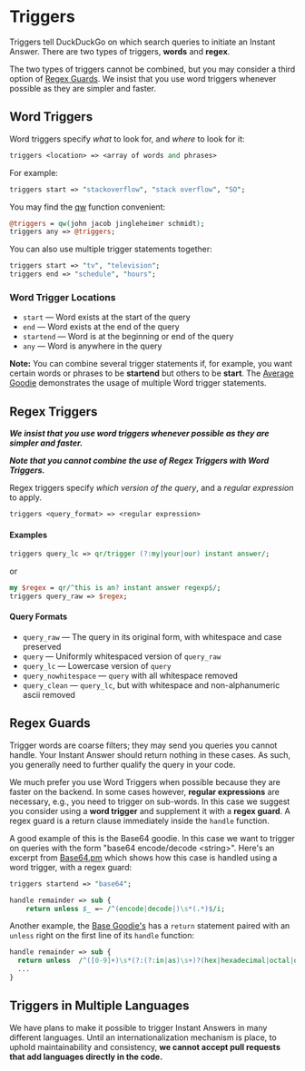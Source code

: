 # Triggers

Triggers tell DuckDuckGo on which search queries to initiate an Instant Answer. There are two types of triggers, **words** and **regex**. 

The two types of triggers cannot be combined, but you may consider a third option of [Regex Guards](#regex-guards). We insist that you use word triggers whenever possible as they are simpler and faster.

## Word Triggers

Word triggers specify *what* to look for, and *where* to look for it:

```perl
triggers <location> => <array of words and phrases>
```

For example:

```perl
triggers start => "stackoverflow", "stack overflow", "SO";
```

You may find the [qw](http://perlmeme.org/howtos/perlfunc/qw_function.html) function convenient:

```perl
@triggers = qw(john jacob jingleheimer schmidt);
triggers any => @triggers;
```

You can also use multiple trigger statements together:

```perl
triggers start => "tv", "television";
triggers end => "schedule", "hours";
```

### Word Trigger Locations

- `start` &mdash; Word exists at the start of the query
- `end` &mdash; Word exists at the end of the query
- `startend` &mdash; Word is at the beginning or end of the query
- `any` &mdash; Word is anywhere in the query

**Note:** You can combine several trigger statements if, for example, you want certain words or phrases to be **startend** but others to be **start**. The [Average Goodie](https://github.com/duckduckgo/zeroclickinfo-goodies/blob/master/lib/DDG/Goodie/Average.pm#L5) demonstrates the usage of multiple Word trigger statements.

## Regex Triggers

***We insist that you use word triggers whenever possible as they are simpler and faster.*** 

***Note that you cannot combine the use of Regex Triggers with Word Triggers.***

Regex triggers specify *which version of the query*, and a *regular expression* to apply.

```perl
triggers <query_format> => <regular expression>
```

<!-- /summary -->

#### Examples

```perl
triggers query_lc => qr/trigger (?:my|your|our) instant answer/;
```

or

```perl
my $regex = qr/^this is an? instant answer regexp$/;
triggers query_raw => $regex;
```

#### Query Formats

- `query_raw` &mdash; The query in its original form, with whitespace and case preserved
- `query` &mdash; Uniformly whitespaced version of `query_raw`
- `query_lc` &mdash; Lowercase version of `query`
- `query_nowhitespace` &mdash; `query` with all whitespace removed
- `query_clean` &mdash; `query_lc`, but with whitespace and non-alphanumeric ascii removed

## Regex Guards

Trigger words are coarse filters; they may send you queries you cannot handle. Your Instant Answer should return nothing in these cases.  As such, you generally need to further qualify the query in your code.

We much prefer you use Word Triggers when possible because they are faster on the backend. In some cases however, **regular expressions** are necessary, e.g., you need to trigger on sub-words. In this case we suggest you consider using a **word trigger** and supplement it with a **regex guard**. A regex guard is a return clause immediately inside the `handle` function.

A good example of this is the Base64 goodie. In this case we want to trigger on queries with the form "base64 encode/decode \<string\>". Here's an excerpt from [Base64.pm](https://github.com/duckduckgo/zeroclickinfo-goodies/blob/master/lib/DDG/Goodie/Base64.pm) which shows how this case is handled using a word trigger, with a regex guard:

```perl
triggers startend => "base64";

handle remainder => sub {
    return unless $_ =~ /^(encode|decode|)\s*(.*)$/i;
```

Another example, the [Base Goodie's](https://github.com/duckduckgo/zeroclickinfo-goodies/blob/master/lib/DDG/Goodie/Base.pm) has a `return` statement paired with an `unless` right on the first line of its `handle` function:

```perl
handle remainder => sub {
  return unless  /^([0-9]+)\s*(?:(?:in|as)\s+)?(hex|hexadecimal|octal|oct|binary|base\s*([0-9]+))$/;
  ...
}
```


## Triggers in Multiple Languages 

We have plans to make it possible to trigger Instant Answers in many different languages. Until an internationalization mechanism is place, to uphold maintainability and consistency, **we cannot accept pull requests that add languages directly in the code.**